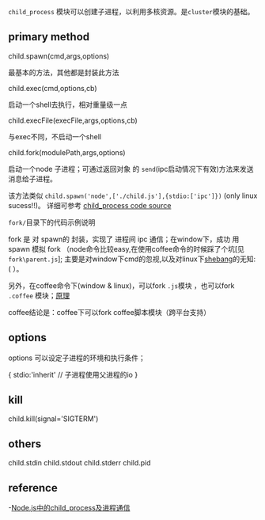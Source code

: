 

`child_process` 模块可以创建子进程，以利用多核资源。是`cluster`模块的基础。


primary method
----


child.spawn(cmd,args,options)

  最基本的方法，其他都是封装此方法


child.exec(cmd,options,cb)

  启动一个shell去执行，相对重量级一点

child.execFile(execFile,args,options,cb)

  与exec不同，不启动一个shell


child.fork(modulePath,args,options)

  启动一个node 子进程；可通过返回对象 的 `send`(ipc启动情况下有效)方法来发送消息给子进程。

  该方法类似 `child.spawn('node',['./child.js'],{stdio:['ipc']})` (only linux sucess!!)。
  详细可参考 [child_process code source](https://github.com/joyent/node/blob/master/lib/child_process.js)


`fork/`目录下的代码示例说明

  fork 是 对 spawn的 封装，实现了 进程间 ipc 通信；在window下，成功 用spawn 模拟 fork
  （node命令比较easy,在使用coffee命令的时候踩了个坑[见 `fork\parent.js`];
  主要是对window下cmd的忽视,以及对linux下[shebang](http://zh.wikipedia.org/wiki/Shebang)的无知:( ）。

  另外，在coffee命令下(window & linux)，可以fork  `.js`模块 ，也可以fork `.coffee` 模块；[原理](https://github.com/jashkenas/coffeescript/blob/0a82ac7d696e43b88cd47b666f1b3975523b4892/src/register.coffee)

  coffee结论是：coffee下可以fork coffee脚本模块（跨平台支持）




options
----

options 可以设定子进程的环境和执行条件；

{
	stdio:'inherit' // 子进程使用父进程的io
}



kill
----


child.kill(signal='SIGTERM')




others
----

child.stdin
child.stdout
child.stderr
child.pid



reference
----

 -[Node.js中的child_process及进程通信](https://www.byvoid.com/zhs/blog/node-child-process-ipc)
